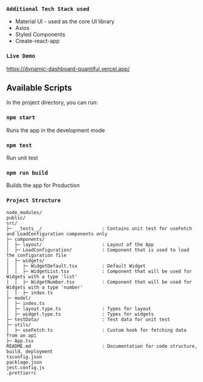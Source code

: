 ### `Additional Tech Stack used`

-   Material UI - used as the core UI library
-   Axios
-   Styled Components
-   Create-react-app

### `Live Demo`

https://dynamic-dashboard-quantiful.vercel.app/

## Available Scripts

In the project directory, you can run:

### `npm start`

Runs the app in the development mode

### `npm test`

Run unit test

### `npm run build`

Builds the app for Production

### `Project Structure`

```
node_modules/
public/
src/
├─ __tests__/                      : Contains unit test for useFetch and LoadConfiguration components only
├─ components/
│  ├─ layout/                      : Layout of the App
│  ├─ LoadConfiguration/           : Component that is used to load the configuration file
│  ├─ widgets/
│  │  ├─ WidgetDefault.tsx         : Default Widget
│  │  ├─ WidgetList.tsx            : Component that will be used for Widgets with a type 'list'
│  │  ├─ WidgetNumber.tsx          : Component that will be used for Widgets with a type 'number'
│  │  ├─ index.ts
├─ model/
│  ├─ index.ts
│  ├─ layout.type.ts               : Types for layout
│  ├─ widget.type.ts               : Types for widgets
├─ testData/                       : Test data for unit test
├─ utils/
│  ├─ useFetch.ts                  : Custom hook for fetching data from an api
├─ App.tsx
README.md                          : Documentation for code structure, build, deployment
tsconfig.json
packlage.json
jest.config.js
.prettierrc
```
